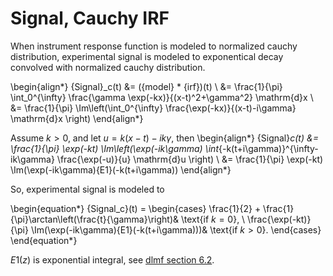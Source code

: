 # Signal, Cauchy IRF

When instrument response function is modeled to normalized cauchy distribution, experimental signal is modeled to exponentical decay convolved with normalized cauchy distribution.

\begin{align*}
{Signal}_c(t) &= ({model} * {irf})(t) \\
&= \frac{1}{\pi} \int_0^{\infty} \frac{\gamma \exp(-kx)}{(x-t)^2+\gamma^2} \mathrm{d}x \\
&= \frac{1}{\pi} \Im\left(\int_0^{\infty} \frac{\exp(-kx)}{(x-t)-i\gamma} \mathrm{d}x \right)
\end{align*}

Assume $k > 0$, and let $u=k(x-t)-ik\gamma$, then
\begin{align*}
{Signal}_c(t) &= \frac{1}{\pi} \exp(-kt) \Im\left(\exp(-ik\gamma) \int_{-k(t+i\gamma)}^{\infty-ik\gamma} \frac{\exp(-u)}{u} \mathrm{d}u \right) \\
&= \frac{1}{\pi} \exp(-kt) \Im(\exp(-ik\gamma){E1}(-k(t+i\gamma))
\end{align*}

So, experimental signal is modeled to

\begin{equation*}
{Signal_c}(t) = \begin{cases}
\frac{1}{2} + \frac{1}{\pi}\arctan\left(\frac{t}{\gamma}\right)& \text{if $k=0$}, \\
\frac{\exp(-kt)}{\pi} \Im(\exp(-ik\gamma){E1}(-k(t+i\gamma)))& \text{if $k>0$}.
\end{cases}
\end{equation*}

${E1}(z)$ is exponential integral, see [dlmf section 6.2](https://dlmf.nist.gov/6.2). 

